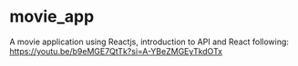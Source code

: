 # movie_app
A movie application using Reactjs, introduction to API and React following: https://youtu.be/b9eMGE7QtTk?si=A-YBeZMGEyTkdOTx
